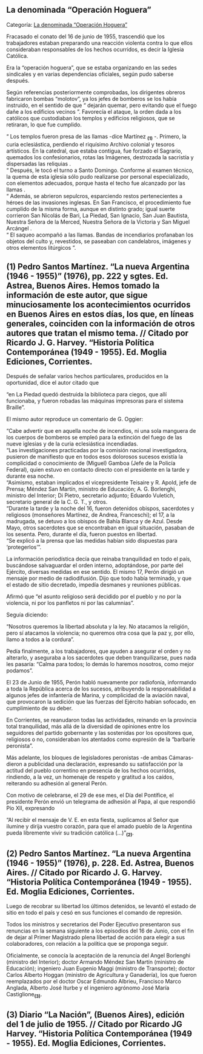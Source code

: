 ## La denominada “Operación Hoguera”

Categoría: [La denominada “Operación Hoguera”](http://descubrircorrientes.com.ar/2012/index.php/4256-corrientes-en-la-familia-argentina-1870-a-la-actualidad/de-juan-filomeno-velazco-a-julio-romero-1949-1976/el-fin-de-la-primera-etapa-del-peronismo/la-denominada-operacion-hoguera)

Fracasado el conato del 16 de junio de 1955, trascendió que los trabajadores estaban preparando una reacción violenta contra lo que ellos consideraban responsables de los hechos ocurridos, es decir la Iglesia Católica.

Era la “operación hoguera”, que se estaba organizando en las sedes sindicales y en varias dependencias oficiales, según pudo saberse después.

Según referencias posteriormente comprobadas, los dirigentes obreros fabricaron bombas “molotov”, ya los jefes de bomberos se los había instruido, en el sentido de que “ dejarán quemar, pero evitando que el fuego dañe a los edificios vecinos ”. Favorecía el ataque, la orden dada a los católicos que custodiaban los templos y edificios religiosos, que se retiraran, lo que fue cumplido.

“ Los templos fueron presa de las llamas -dice Martínez <sub><strong><span><span>(1)</span></span></strong></sub> -. Primero, la curia eclesiástica, perdiendo el riquísimo Archivo colonial y tesoros artísticos. En la catedral, que estaba contigua, fue forzado el Sagrario, quemados los confesionarios, rotas las Imágenes, destrozada la sacristía y dispersadas las reliquias .  
“ Después, le tocó el turno a Santo Domingo. Conforme al examen técnico, la quema de esta iglesia sólo pudo realizarse por personal especializado, con elementos adecuados, porque hasta el techo fue alcanzado por las llamas .  
“ Además, se abrieron sepulcros, esparciendo restos pertenecientes a héroes de las invasiones inglesas. En San Francisco, el procedimiento fue cumplido de la misma forma, aunque en distinto grado; igual suerte corrieron San Nicolás de Bari, La Piedad, San Ignacio, San Juan Bautista, Nuestra Señora de la Merced, Nuestra Señora de la Victoria y San Miguel Arcángel .  
“ El saqueo acompañó a las llamas. Bandas de incendiarios profanaban los objetos del culto y, revestidos, se paseaban con candelabros, imágenes y otros elementos litúrgicos ”.

## **(1)** Pedro Santos Martínez. “La nueva Argentina (1946 - 1955)” (1976), pp. 222 y sgtes. Ed. Astrea, Buenos Aires. Hemos tomado la información de este autor, que sigue minuciosamente los acontecimientos ocurridos en Buenos Aires en estos días, los que, en líneas generales, coinciden con la información de otros autores que tratan el mismo tema. // Citado por Ricardo J. G. Harvey. “Historia Política Contemporánea (1949 - 1955). Ed. Moglia Ediciones, Corrientes.

Después de señalar varios hechos particulares, producidos en la oportunidad, dice el autor citado que

“en La Piedad quedó destruida la biblioteca para ciegos, que allí funcionaba, y fueron robadas las máquinas impresoras para el sistema Braille”.

El mismo autor reproduce un comentario de G. Oggier:

“Cabe advertir que en aquella noche de incendios, ni una sola manguera de los cuerpos de bomberos se empleó para la extinción del fuego de las nueve iglesias y de la curia eclesiástica incendiadas.  
“Las investigaciones practicadas por la comisión nacional investigadora, pusieron de manifiesto que en todos esos dolorosos sucesos existía la complicidad o conocimiento de (Miguel) Gamboa (Jefe de la Policía Federal), quien estuvo en contacto directo con el presidente en la tarde y durante esa noche.  
“Asimismo, estaban implicados el vicepresidente Teisaire y R. Apold, jefe de Prensa; Méndez San Martín, ministro de Educación; A. G. Borlenghi, ministro del Interior; Di Pietro, secretario adjunto; Eduardo Vuletich, secretario general de la C. G. T., y otros.  
“Durante la tarde y la noche del 16, fueron detenidos obispos, sacerdotes y religiosos (monseñores Martínez, de Andrea, Franceschi); el 17, a la madrugada, se detuvo a los obispos de Bahía Blanca y de Azul. Desde Mayo, otros sacerdotes que se encontraban en igual situación, pasaban de los sesenta. Pero, durante el día, fueron puestos en libertad.  
“Se explicó a la prensa que las medidas habían sido dispuestas para ‘protegerlos’”.

La información periodística decía que reinaba tranquilidad en todo el país, buscándose salvaguardar el orden interno, adoptándose, por parte del Ejército, diversas medidas en ese sentido. El mismo 17, Perón dirigió un mensaje por medio de radiodifusión. Dijo que todo había terminado, y que el estado de sitio decretado, impedía desmanes y reuniones públicas.

Afirmó que “el asunto religioso será decidido por el pueblo y no por la violencia, ni por los panfletos ni por las calumnias”.

Seguía diciendo:

“Nosotros queremos la libertad absoluta y la ley. No atacamos la religión, pero sí atacamos la violencia; no queremos otra cosa que la paz y, por ello, llamo a todos a la cordura”.

Pedía finalmente, a los trabajadores, que ayuden a asegurar el orden y no alterarlo, y aseguraba a los sacerdotes que deben tranquilizarse, pues nada les pasaría: “Calma para todos; lo demás lo haremos nosotros, como mejor podamos”.

El 23 de Junio de 1955, Perón habló nuevamente por radiofonía, informando a toda la República acerca de los sucesos, atribuyendo la responsabilidad a algunos jefes de infantería de Marina, y complicidad de la aviación naval, que provocaron la sedición que las fuerzas del Ejército habían sofocado, en cumplimiento de su deber.

En Corrientes, se reanudaron todas las actividades, reinando en la provincia total tranquilidad, más allá de la diversidad de opiniones entre los seguidores del partido gobernante y las sostenidas por los opositores que, religiosos o no, consideraban los atentados como expresión de la “barbarie peronista”.

Más adelante, los bloques de legisladores peronistas -de ambas Cámaras- dieron a publicidad una declaración, expresando su satisfacción por la actitud del pueblo correntino en presencia de los hechos ocurridos, rindiendo, a la vez, un homenaje de respeto y gratitud a los caídos, reiterando su adhesión al general Perón.

Con motivo de celebrarse, el 29 de ese mes, el Día del Pontífice, el presidente Perón envió un telegrama de adhesión al Papa, al que respondió Pío XII, expresando

“Al recibir el mensaje de V. E. en esta fiesta, suplicamos al Señor que ilumine y dirija vuestro corazón, para que el amado pueblo de la Argentina pueda libremente vivir su tradición católica (...)”<sub><strong>(2)</strong></sub>.

## **(2)** Pedro Santos Martínez. “La nueva Argentina (1946 - 1955)” (1976), p. 228. Ed. Astrea, Buenos Aires. // Citado por Ricardo J. G. Harvey. “Historia Política Contemporánea (1949 - 1955). Ed. Moglia Ediciones, Corrientes.

Luego de recobrar su libertad los últimos detenidos, se levantó el estado de sitio en todo el país y cesó en sus funciones el comando de represión.

Todos los ministros y secretarios del Poder Ejecutivo presentaron sus renuncias en la semana siguiente a los episodios del 16 de Junio, con el fin de dejar al Primer Magistrado plena libertad de acción para elegir a sus colaboradores, con relación a la política que se proponga seguir.

Oficialmente, se conocía la aceptación de la renuncia del Angel Borlenghi (ministro del Interior); doctor Armando Méndez San Martín (ministro de Educación); ingeniero Juan Eugenio Maggi (ministro de Transporte); doctor Carlos Alberto Hoggan (ministro de Agricultura y Ganadería), los que fueron reemplazados por el doctor Oscar Edmundo Albrieu, Francisco Marco Anglada, Alberto José Iturbe y el ingeniero agrónomo José María Castiglione<sub><strong>(3)</strong></sub>.

## **(3)** Diario “La Nación”, (Buenos Aires), edición del 1 de julio de 1955. // Citado por Ricardo JG Harvey. “Historia Política Contemporánea (1949 - 1955). Ed. Moglia Ediciones, Corrientes.
